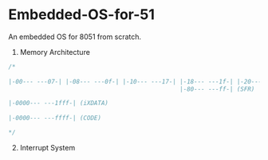 # Embedded-OS-for-51
An embedded OS for 8051 from scratch.

1. Memory Architecture

```C
/*
	
|-00--- ---07-| |-08--- ---0f-| |-10--- ---17-| |-18--- ---1f-|	|-20--- ---2f-| |-30--- ---7f-|	|-80--- ---ff-| (iDATA)
												|-80--- ---ff-| (SFR)

|-0000--- ---1fff-| (iXDATA)
												
|-0000--- ---ffff-| (CODE)

*/
```

2. Interrupt System
